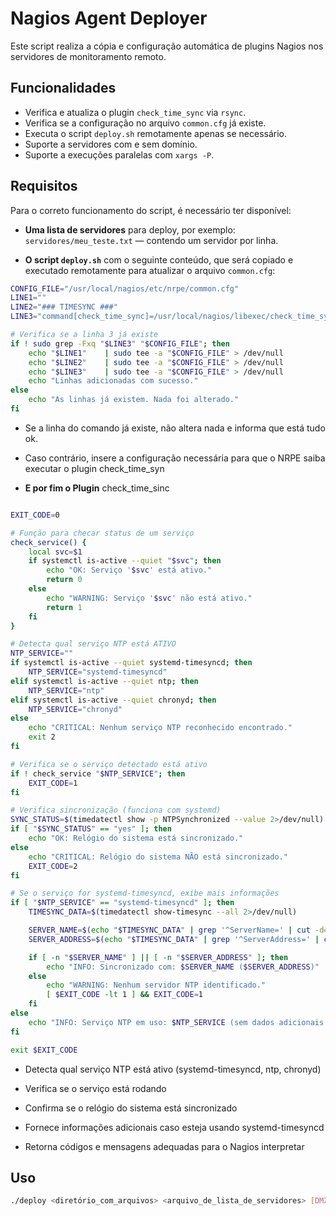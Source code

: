 # Nagios Agent Deployer

Este script realiza a cópia e configuração automática de plugins Nagios nos servidores de monitoramento remoto.

## Funcionalidades

- Verifica e atualiza o plugin `check_time_sync` via `rsync`.
- Verifica se a configuração no arquivo `common.cfg` já existe.
- Executa o script `deploy.sh` remotamente apenas se necessário.
- Suporte a servidores com e sem domínio.
- Suporte a execuções paralelas com `xargs -P`.

## Requisitos

Para o correto funcionamento do script, é necessário ter disponível:

- **Uma lista de servidores** para deploy, por exemplo:  
  `servidores/meu_teste.txt` — contendo um servidor por linha.

- **O script `deploy.sh`** com o seguinte conteúdo, que será copiado e executado remotamente para atualizar o arquivo `common.cfg`:

```bash
CONFIG_FILE="/usr/local/nagios/etc/nrpe/common.cfg"
LINE1=""
LINE2="### TIMESYNC ###"
LINE3="command[check_time_sync]=/usr/local/nagios/libexec/check_time_sync"

# Verifica se a linha 3 já existe
if ! sudo grep -Fxq "$LINE3" "$CONFIG_FILE"; then
    echo "$LINE1"    | sudo tee -a "$CONFIG_FILE" > /dev/null
    echo "$LINE2"    | sudo tee -a "$CONFIG_FILE" > /dev/null
    echo "$LINE3"    | sudo tee -a "$CONFIG_FILE" > /dev/null
    echo "Linhas adicionadas com sucesso."
else
    echo "As linhas já existem. Nada foi alterado."
fi
```
- Se a linha do comando já existe, não altera nada e informa que está tudo ok.

- Caso contrário, insere a configuração necessária para que o NRPE saiba executar o plugin check_time_syn

- **E por fim o Plugin**
check_time_sinc

```bash

EXIT_CODE=0

# Função para checar status de um serviço
check_service() {
    local svc=$1
    if systemctl is-active --quiet "$svc"; then
        echo "OK: Serviço '$svc' está ativo."
        return 0
    else
        echo "WARNING: Serviço '$svc' não está ativo."
        return 1
    fi
}

# Detecta qual serviço NTP está ATIVO
NTP_SERVICE=""
if systemctl is-active --quiet systemd-timesyncd; then
    NTP_SERVICE="systemd-timesyncd"
elif systemctl is-active --quiet ntp; then
    NTP_SERVICE="ntp"
elif systemctl is-active --quiet chronyd; then
    NTP_SERVICE="chronyd"
else
    echo "CRITICAL: Nenhum serviço NTP reconhecido encontrado."
    exit 2
fi

# Verifica se o serviço detectado está ativo
if ! check_service "$NTP_SERVICE"; then
    EXIT_CODE=1
fi

# Verifica sincronização (funciona com systemd)
SYNC_STATUS=$(timedatectl show -p NTPSynchronized --value 2>/dev/null)
if [ "$SYNC_STATUS" == "yes" ]; then
    echo "OK: Relógio do sistema está sincronizado."
else
    echo "CRITICAL: Relógio do sistema NÃO está sincronizado."
    EXIT_CODE=2
fi

# Se o serviço for systemd-timesyncd, exibe mais informações
if [ "$NTP_SERVICE" == "systemd-timesyncd" ]; then
    TIMESYNC_DATA=$(timedatectl show-timesync --all 2>/dev/null)

    SERVER_NAME=$(echo "$TIMESYNC_DATA" | grep '^ServerName=' | cut -d= -f2)
    SERVER_ADDRESS=$(echo "$TIMESYNC_DATA" | grep '^ServerAddress=' | cut -d= -f2)

    if [ -n "$SERVER_NAME" ] || [ -n "$SERVER_ADDRESS" ]; then
        echo "INFO: Sincronizado com: $SERVER_NAME ($SERVER_ADDRESS)"
    else
        echo "WARNING: Nenhum servidor NTP identificado."
        [ $EXIT_CODE -lt 1 ] && EXIT_CODE=1
    fi
else
    echo "INFO: Serviço NTP em uso: $NTP_SERVICE (sem dados adicionais via timedatectl)"
fi

exit $EXIT_CODE
```
- Detecta qual serviço NTP está ativo (systemd-timesyncd, ntp, chronyd)

- Verifica se o serviço está rodando

- Confirma se o relógio do sistema está sincronizado

- Fornece informações adicionais caso esteja usando systemd-timesyncd

- Retorna códigos e mensagens adequadas para o Nagios interpretar

## Uso

```bash
./deploy <diretório_com_arquivos> <arquivo_de_lista_de_servidores> [DMZ]
